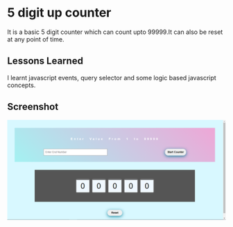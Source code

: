 # 5 digit up counter

It is a basic 5 digit counter which can count upto 99999.It can also be reset at any point of time.

## Lessons Learned

I learnt javascript events, query selector and some logic based javascript concepts.

## Screenshot

<img src = "counter_demo.png" alt="screenshot">